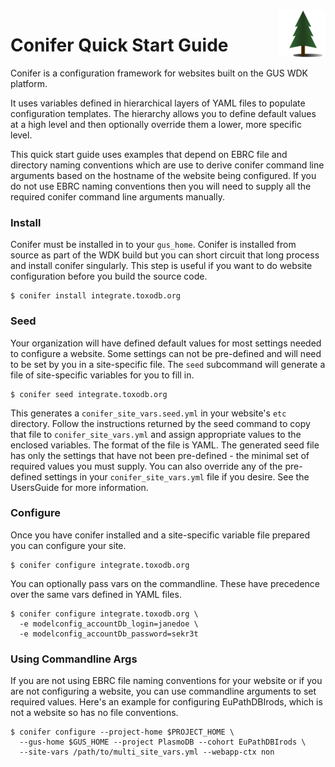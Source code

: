 <img style="float: right;" src="conifer_logo_sm.png">

# Conifer Quick Start Guide

Conifer is a configuration framework for websites built on the GUS WDK
platform.

It uses variables defined in hierarchical layers of YAML files to
populate configuration templates. The hierarchy allows you to define
default values at a high level and then optionally override them a
lower, more specific level.


This quick start guide uses examples that depend on EBRC file and
directory naming conventions which are use to derive conifer command line
arguments based on the hostname of the website being configured. If you
do not use EBRC naming conventions then you will need to supply all the
required conifer command line arguments manually.

### Install

Conifer must be installed in to your `gus_home`. Conifer is installed
from source as part of the WDK build but you can short circuit that long
process and install conifer singularly. This step is useful if you want
to do website configuration before you build the source code.

```shell
$ conifer install integrate.toxodb.org
```

### Seed    

Your organization will have defined default values for most settings
needed to configure a website. Some settings can not be pre-defined and
will need to be set by you in a site-specific file. The `seed`
subcommand will generate a file of site-specific variables for you to
fill in.

```shell
$ conifer seed integrate.toxodb.org
```

This generates a `conifer_site_vars.seed.yml` in your website's `etc`
directory. Follow the instructions returned by the seed command to copy
that file to `conifer_site_vars.yml` and assign appropriate values to
the enclosed variables. The format of the file is YAML. The generated
seed file has only the settings that have not been pre-defined - the
minimal set of required values you must supply. You can also override
any of the pre-defined settings in your `conifer_site_vars.yml` file if
you desire. See the UsersGuide for more information.

### Configure

Once you have conifer installed and a site-specific variable file
prepared you can configure your site.

```shell
$ conifer configure integrate.toxodb.org
```

You can optionally pass vars on the commandline. These have precedence
over the same vars defined in YAML files.

```shell
$ conifer configure integrate.toxodb.org \
  -e modelconfig_accountDb_login=janedoe \
  -e modelconfig_accountDb_password=sekr3t
```

### Using Commandline Args

If you are not using EBRC file naming conventions for your website or if
you are not configuring a website, you can use commandline arguments to
set required values. Here's an example for configuring EuPathDBIrods,
which is not a website so has no file conventions.

```shell
$ conifer configure --project-home $PROJECT_HOME \
  --gus-home $GUS_HOME --project PlasmoDB --cohort EuPathDBIrods \
  --site-vars /path/to/multi_site_vars.yml --webapp-ctx non
```
